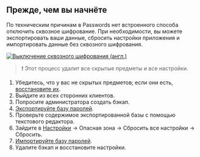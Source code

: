 ## Прежде, чем вы начнёте
По техническим причинам в Passwords нет встроенного способа отключить сквозное шифрование.
При необходимости, вы можете экспортировать ваши данные, сбросить настройки приложения и импортировать данные без сквозного шифрования.

[![Выключение сквозного шифрования (англ.)](../_files/_previews/encryption-removal.jpg)](../_files/videos/encryption-removal.mp4)

> :exclamation: Этот процесс удалит все скрытые предметы и все настройки.

1. Убедитесь, что у вас не скрытых предметов; если они есть, [восстановите их](../Settings#recover-hidden-items).
2. Выйдите из всех сторонних клиентов.
3. Попросите администратора создать бэкап.
4. [Экспортируйте базу паролей](./Export#database-backup).
5. Проверьте содержимое экспортированной базы с помощью текстового редактора.
6. Зайдите в [Настройки](web+passlink://goto/settings) -> Опасная зона -> Сбросить все настройки -> Сбросить.
7. [Импортируйте базу паролей](../Import/Import-from-Backup).
8. Удалите бэкап и восстановите настройки.
